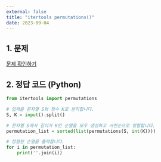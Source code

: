 ```yaml
---
external: false
title: "itertools permutations()"
date: 2023-09-04
---
```


## 1. 문제

[문제 확인하기](https://www.hackerrank.com/challenges/itertools-permutations/problem?isFullScreen=true)

## 2. 정답 코드 (Python)

```python
from itertools import permutations

# 입력을 문자열 S와 정수 K로 분리합니다.
S, K = input().split()

# 문자열 S에서 길이가 K인 순열을 모두 생성하고 사전순으로 정렬합니다.
permutation_list = sorted(list(permutations(S, int(K))))

# 정렬된 순열을 출력합니다.
for i in permutation_list:
    print(''.join(i))
```
